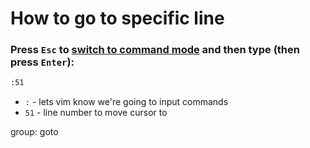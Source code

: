 # How to go to specific line

### Press `Esc` to [switch to command mode](/vim/how-to-switch-to-command-mode) and then type (then press `Enter`):

```bash
:51
```

- `:` - lets vim know we're going to input commands
- `51` - line number to move cursor to

group: goto


